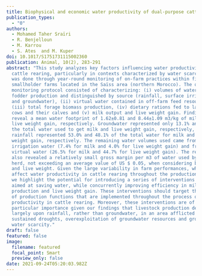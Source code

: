 ```yaml
---
title: Biophysical and economic water productivity of dual-purpose cattle farming
publication_types:
  - "0"
authors:
  - Mohamed Taher Sraïri
  - R. Benjelloun
  - M. Karrou
  - S. Ates  and M. Kuper
doi: 10.1017/S1751731115002360
publication: Animal, 10(2), 283-291
abstract: "This study analyzes key factors influencing water productivity in
  cattle rearing, particularly in contexts characterized by water scarcity. This
  was done through year-round monitoring of on-farm practices within five
  smallholder farms located in the Saïss area (northern Morocco). The on-farm
  monitoring protocol consisted of characterizing: (i) volumes of water used for
  fodder production and distinguished by source (rainfall, surface irrigation
  and groundwater), (ii) virtual water contained in off-farm feed resources,
  (iii) total forage biomass production, (iv) dietary rations fed to lactating
  cows and their calves and (v) milk output and live weight gain. Findings
  reveal a mean water footprint of 1.62±0.81 and 8.44±1.09 m3/kg of milk and of
  live weight gain, respectively. Groundwater represented only 13.1% and 2.2% of
  the total water used to get milk and live weight gain, respectively, while
  rainfall represented 53.0% and 48.1% of the total water for milk and live
  weight gain, respectively. The remaining water volumes used came from surface
  irrigation water (7.4% for milk and 4.0% for live weight gain) and from
  virtual water (26.5% for milk and 44.7% for live weight gain). The results
  also revealed a relatively small gross margin per m3 of water used by the
  herd, not exceeding an average value of US $ 0.05, when considering both milk
  and live weight. Given the large variability in farm performances, which
  affect water productivity in cattle rearing throughout the production process,
  we highlight the potential for introducing a series of interventions that are
  aimed at saving water, while concurrently improving efficiency in milk
  production and live weight gain. These interventions should target the chain
  of production functions that are implemented throughout the process of water
  productivity in cattle rearing. Moreover, these interventions are of
  particular importance given our findings that livestock production depends
  largely upon rainfall, rather than groundwater, in an area afflicted with
  sustained droughts, overexploitation of groundwater resources and growing
  water scarcity."
draft: false
featured: false
image:
  filename: featured
  focal_point: Smart
  preview_only: false
date: 2021-09-24T05:20:03.982Z
---
```

